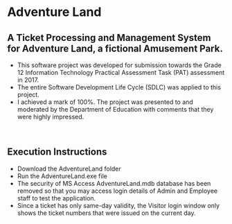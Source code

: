 # Adventure Land

## A Ticket Processing and Management System for Adventure Land, a fictional Amusement Park.

- This software project was developed for submission towards the Grade 12 Information Technology Practical Assessment Task (PAT) assessment in 2017. 
- The entire Software Development Life Cycle (SDLC) was applied to this project. 
- I achieved a mark of 100%. The project was presented to and moderated by the Department of Education with comments that they were highly impressed. 

<br>

## Execution Instructions
- Download the AdventureLand folder
- Run the AdventureLand.exe file
- The security of MS Access AdventureLand.mdb database has been removed so that you may access login details of Admin and Employee staff to test the application. 
- Since a ticket has only same-day validity, the Visitor login window only shows the ticket numbers that were issued on the current day.  

